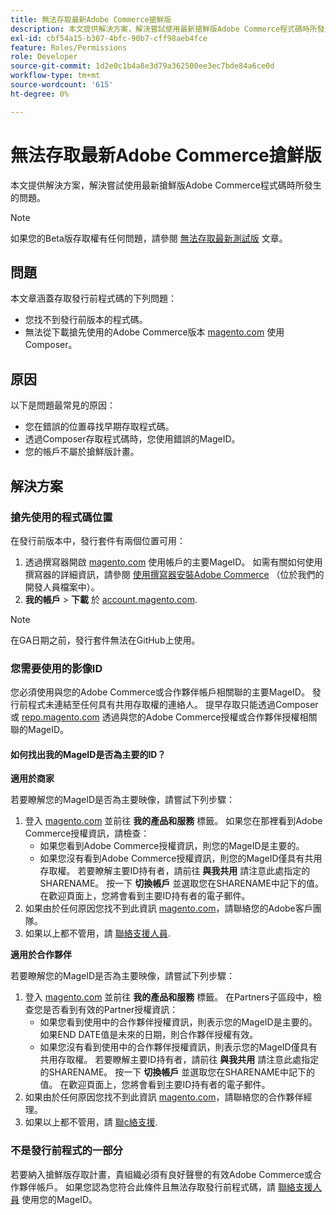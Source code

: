 ```yaml
---
title: 無法存取最新Adobe Commerce搶鮮版
description: 本文提供解決方案，解決嘗試使用最新搶鮮版Adobe Commerce程式碼時所發生的問題。
exl-id: cbf54a15-b307-4bfc-90b7-cff98aeb4fce
feature: Roles/Permissions
role: Developer
source-git-commit: 1d2e0c1b4a8e3d79a362500ee3ec7bde84a6ce0d
workflow-type: tm+mt
source-wordcount: '615'
ht-degree: 0%

---
```


# 無法存取最新Adobe Commerce搶鮮版

本文提供解決方案，解決嘗試使用最新搶鮮版Adobe Commerce程式碼時所發生的問題。

>[!NOTE]
>
>如果您的Beta版存取權有任何問題，請參閱 [無法存取最新測試版](/help/how-to/general/cannot-access-the-latest-beta-version.md) 文章。

## 問題

本文章涵蓋存取發行前程式碼的下列問題：

* 您找不到發行前版本的程式碼。
* 無法從下載搶先使用的Adobe Commerce版本 [magento.com](https://account.magento.com/customer/account/login) 使用Composer。

## 原因

以下是問題最常見的原因：

* 您在錯誤的位置尋找早期存取程式碼。
* 透過Composer存取程式碼時，您使用錯誤的MageID。
* 您的帳戶不屬於搶鮮版計畫。

## 解決方案

### 搶先使用的程式碼位置

在發行前版本中，發行套件有兩個位置可用：

1. 透過撰寫器開啟 [magento.com](https://repo.magento.com/) 使用帳戶的主要MageID。 如需有關如何使用撰寫器的詳細資訊，請參閱 [使用撰寫器安裝Adobe Commerce](https://devdocs.magento.com/guides/v2.3/install-gde/composer.html) （位於我們的開發人員檔案中）。
1. **我的帳戶** > **下載** 於 [account.magento.com](https://account.magento.com/customer/account/login).

>[!NOTE]
>
>在GA日期之前，發行套件無法在GitHub上使用。

### 您需要使用的影像ID

您必須使用與您的Adobe Commerce或合作夥伴帳戶相關聯的主要MageID。 發行前程式未連結至任何具有共用存取權的連絡人。 提早存取只能透過Composer或 [repo.magento.com](https://repo.magento.com/) 透過與您的Adobe Commerce授權或合作夥伴授權相關聯的MageID。

#### 如何找出我的MageID是否為主要的ID？

**適用於商家**

若要瞭解您的MageID是否為主要映像，請嘗試下列步驟：

1. 登入 [magento.com](https://account.magento.com/customer/account/login) 並前往 **我的產品和服務** 標籤。 如果您在那裡看到Adobe Commerce授權資訊，請檢查：
   * 如果您看到Adobe Commerce授權資訊，則您的MageID是主要的。
   * 如果您沒有看到Adobe Commerce授權資訊，則您的MageID僅具有共用存取權。 若要瞭解主要ID持有者，請前往 **與我共用** 請注意此處指定的SHARENAME。 按一下 **切換帳戶** 並選取您在SHARENAME中記下的值。 在歡迎頁面上，您將會看到主要ID持有者的電子郵件。
1. 如果由於任何原因您找不到此資訊 [magento.com](https://account.magento.com/customer/account/login)，請聯絡您的Adobe客戶團隊。
1. 如果以上都不管用，請 [聯絡支援人員](/help/help-center-guide/help-center/magento-help-center-user-guide.md#submit-ticket).

**適用於合作夥伴**

若要瞭解您的MageID是否為主要映像，請嘗試下列步驟：

1. 登入 [magento.com](https://account.magento.com/customer/account/login) 並前往 **我的產品和服務** 標籤。 在Partners子區段中，檢查您是否看到有效的Partner授權資訊：
   * 如果您看到使用中的合作夥伴授權資訊，則表示您的MageID是主要的。 如果END DATE值是未來的日期，則合作夥伴授權有效。
   * 如果您沒有看到使用中的合作夥伴授權資訊，則表示您的MageID僅具有共用存取權。 若要瞭解主要ID持有者，請前往 **與我共用** 請注意此處指定的SHARENAME。 按一下 **切換帳戶** 並選取您在SHARENAME中記下的值。 在歡迎頁面上，您將會看到主要ID持有者的電子郵件。
1. 如果由於任何原因您找不到此資訊 [magento.com](https://account.magento.com/customer/account/login)，請聯絡您的合作夥伴經理。
1. 如果以上都不管用，請 [聯с絡支援](/help/help-center-guide/help-center/magento-help-center-user-guide.md#submit-ticket).

### 不是發行前程式的一部分

若要納入搶鮮版存取計畫，貴組織必須有良好聲譽的有效Adobe Commerce或合作夥伴帳戶。 如果您認為您符合此條件且無法存取發行前程式碼，請 [聯絡支援人員](/help/help-center-guide/help-center/magento-help-center-user-guide.md#submit-ticket) 使用您的MageID。
